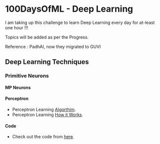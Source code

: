 # 100DaysOfML - Deep Learning
I am taking up this challenge to learn Deep Learning every day for at-least one hour !!!

Topics will be added as per the Progress.

Reference : PadhAI, now they migrated to GUVI 

## Deep Learning Techniques

### Primitive Neurons

#### MP Neurons

#### Perceptron

- Perceptron Learning [Algorthim](https://github.com/mankertales/100DaysOfML/edit/master/Deep_Learning/Perceptron+Learning+Algorithm.pdf).
- Perceptron Learning [How it Works](https://github.com/mankertales/100DaysOfML/edit/master/Deep_Learning/Perceptron+Learning+-+Why+it+works_.pdf).
#### Code

- Check out the code from [here](https://github.com/mankertales/100DaysOfML/blob/master/Deep_Learning/MPNeuronAndPerceptron.ipynb).
